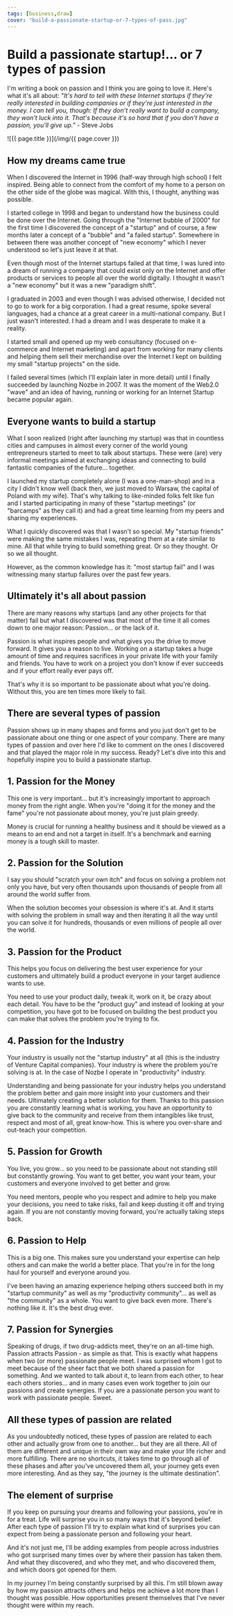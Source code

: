 ```yaml
---
tags: [business,draw]
cover: "build-a-passionate-startup-or-7-types-of-pass.jpg"
---
```


# Build a passionate startup!... or 7 types of passion


I'm writing a book on passion and I think you are going to love it. Here's what it's all about: _"It's hard to tell with these Internet startups if they're really interested in building companies or if they're just interested in the money. I can tell you, though: If they don't really want to build a company, they won't luck into it. That's because it's so hard that if you don't have a passion, you'll give up."_ - Steve Jobs

<!--More-->

![{{ page.title }}](/img/{{ page.cover }})

## How my dreams came true

When I discovered the Internet in 1996 (half-way through high school) I felt inspired. Being able to connect from the comfort of my home to a person on the other side of the globe was magical. With this, I thought, anything was possible.

I started college in 1998 and began to understand how the business could be done over the Internet. Going through the "Internet bubble of 2000" for the first time I discovered the concept of a "startup" and of course, a few months later a concept of a "bubble" and "a failed startup". Somewhere in between there was another concept of "new economy" which I never understood so let's just leave it at that.

Even though most of the Internet startups failed at that time, I was lured into a dream of running a company that could exist only on the Internet and offer products or services to people all over the world digitally. I thought it wasn't a "new economy" but it was a new "paradigm shift".

I graduated in 2003 and even though I was advised otherwise, I decided not to go to work for a big corporation. I had a great resume, spoke several languages, had a chance at a great career in a multi-national company. But I just wasn't interested. I had a dream and I was desperate to make it a reality.

I started small and opened up my web consultancy (focused on e-commerce and Internet marketing) and apart from working for many clients and helping them sell their merchandise over the Internet I kept on building my small "startup projects" on the side.

I failed several times (which I'll explain later in more detail) until I finally succeeded by launching Nozbe in 2007. It was the moment of the Web2.0 "wave" and an idea of having, running or working for an Internet Startup became popular again.

## Everyone wants to build a startup

What I soon realized (right after launching my startup) was that in countless cities and campuses in almost every corner of the world young entrepreneurs started to meet to talk about startups. These were (are) very informal meetings aimed at exchanging ideas and connecting to build fantastic companies of the future... together.

I launched my startup completely alone (I was a one-man-shop) and in a city I didn't know well (back then, we just moved to Warsaw, the capital of Poland with my wife). That's why talking to like-minded folks felt like fun and I started participating in many of these "startup meetings" (or "barcamps" as they call it) and had a great time learning from my peers and sharing my experiences.

What I quickly discovered was that I wasn't so special. My "startup friends" were making the same mistakes I was, repeating them at a rate similar to mine. All that while trying to build something great. Or so they thought. Or so we all thought.

However, as the common knowledge has it: "most startup fail" and I was witnessing many startup failures over the past few years.

## Ultimately it's all about passion

There are many reasons why startups (and any other projects for that matter) fail but what I discovered was that most of the time it all comes down to one major reason: Passion... or the lack of it.

Passion is what inspires people and what gives you the drive to move forward. It gives you a reason to live. Working on a startup takes a huge amount of time and requires sacrifices in your private life with your family and friends. You have to work on a project you don't know if ever succeeds and if your effort really ever pays off.

That's why it is so important to be passionate about what you're doing. Without this, you are ten times more likely to fail.

## There are several types of passion

Passion shows up in many shapes and forms and you just don't get to be passionate about one thing or one aspect of your company. There are many types of passion and over here I'd like to comment on the ones I discovered and that played the major role in my success. Ready? Let's dive into this and hopefully inspire you to build a passionate startup.

## 1. Passion for the Money

This one is very important... but it's increasingly important to approach money from the right angle. When you're "doing it for the money and the fame" you're not passionate about money, you're just plain greedy.

Money is crucial for running a healthy business and it should be viewed as a means to an end and not a target in itself. It's a benchmark and earning money is a tough skill to master.

## 2. Passion for the Solution

I say you should "scratch your own itch" and focus on solving a problem not only you have, but very often thousands upon thousands of people from all around the world suffer from.

When the solution becomes your obsession is where it's at. And it starts with solving the problem in small way and then iterating it all the way until you can solve it for hundreds, thousands or even millions of people all over the world.

## 3. Passion for the Product

This helps you focus on delivering the best user experience for your customers and ultimately build a product everyone in your target audience wants to use.

You need to use your product daily, tweak it, work on it, be crazy about each detail. You have to be the "product guy" and instead of looking at your competition, you have got to be focused on building the best product you can make that solves the problem you're trying to fix.

## 4. Passion for the Industry

Your industry is usually not the "startup industry" at all (this is the industry of Venture Capital companies). Your industry is where the problem you're solving is at. In the case of Nozbe I operate in "productivity" industry.

Understanding and being passionate for your industry helps you understand the problem better and gain more insight into your customers and their needs. Ultimately creating a better solution for them. Thanks to this passion you are constantly learning what is working, you have an opportunity to give back to the community and receive from them intangibles like trust, respect and most of all, great know-how. This is where you over-share and out-teach your competition.

## 5. Passion for Growth

You live, you grow... so you need to be passionate about not standing still but constantly growing. You want to get better, you want your team, your customers and everyone involved to get better and grow.

You need mentors, people who you respect and admire to help you make your decisions, you need to take risks, fail and keep dusting it off and trying again. If you are not constantly moving forward, you're actually taking steps back.

## 6. Passion to Help

This is a big one. This makes sure you understand your expertise can help others and can make the world a better place. That you're in for the long haul for yourself and everyone around you.

I've been having an amazing experience helping others succeed both in my "startup community" as well as my "productivity community"... as well as "the community" as a whole. You want to give back even more. There's nothing like it. It's the best drug ever.

## 7. Passion for Synergies

Speaking of drugs, if two drug-addicts meet, they're on an all-time high. Passion attracts Passion - as simple as that. This is exactly what happens when two (or more) passionate people meet. I was surprised whom I got to meet because of the sheer fact that we both shared a passion for something. And we wanted to talk about it, to learn from each other, to hear each others stories... and in many cases even work together to join our passions and create synergies. If you are a passionate person you want to work with passionate people. Sweet.

## All these types of passion are related

As you undoubtedly noticed, these types of passion are related to each other and actually grow from one to another... but they are all there. All of them are different and unique in their own way and make your life richer and more fulfilling. There are no shortcuts, it takes time to go through all of these phases and after you've uncovered them all, your journey gets even more interesting. And as they say, "the journey is the ultimate destination".

## The element of surprise

If you keep on pursuing your dreams and following your passions, you're in for a treat. Life will surprise you in so many ways that it's beyond belief. After each type of passion I'll try to explain what kind of surprises you can expect from being a passionate person and following your heart.

And it's not just me, I'll be adding examples from people across industries who got surprised many times over by where their passion has taken them. And what they discovered, and who they met, and who discovered them, and which doors got opened for them.

In my journey I'm being constantly surprised by all this. I'm still blown away by how my passion attracts others and helps me achieve a lot more than I thought was possible. How opportunities present themselves that I've never thought were within my reach.

[n]: https://michael.gratis/nozbe